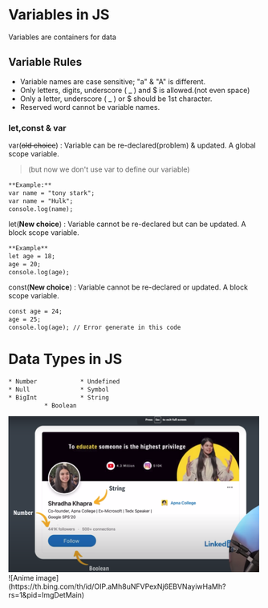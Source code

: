 # Variables in JS
Variables are containers for data


## Variable Rules 

* Variable names are case sensitive; "a" & "A" is different.
* Only letters, digits, underscore ( _ ) and $ is allowed.(not even space)
* Only a letter, underscore ( _ ) or $ should be 1st character.
* Reserved word cannot be variable names.

### let,const & var

var(~~old choice~~) : Variable can be re-declared(problem) & updated. A global scope variable.
>(but now we don't use var to define our variable)
```
**Example:** 
var name = "tony stark";
var name = "Hulk";
console.log(name);
```

let(**New choice**) : Variable cannot be re-declared but can be updated. A block scope variable.
```
**Example**
let age = 18;
age = 20;
console.log(age);
```

const(**New choice**) : Variable cannot be re-declared or updated. A block scope variable.
```
const age = 24;
age = 25;
console.log(age); // Error generate in this code
```

# Data Types in JS
```
* Number            * Undefined
* Null              * Symbol
* BigInt            * String
          * Boolean
```
<img width="500px" src="Screenshot 2024-04-12 091505.png" alt="Image showing use of data types">
![Anime image](https://th.bing.com/th/id/OIP.aMh8uNFVPexNj6EBVNayiwHaMh?rs=1&pid=ImgDetMain)
